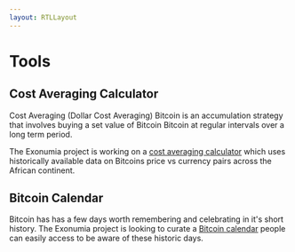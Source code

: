 ```yaml
---
layout: RTLLayout
---
```

# Tools

<LanguageDropdown/>


## Cost Averaging Calculator

Cost Averaging (Dollar Cost Averaging) Bitcoin is an accumulation strategy that involves buying a set value of Bitcoin Bitcoin at regular intervals over a long term period.

The Exonumia project is working on a [cost averaging calculator](https://exonumia.cc/cabtc/) which uses historically available data on Bitcoins price vs currency pairs across the African continent.  

## Bitcoin Calendar

Bitcoin has has a few days worth remembering and celebrating in it's short history. The Exonumia project is looking to curate a [Bitcoin calendar](https://github.com/exonumia-cc/calendar) people can easily access to be aware of these historic days.
